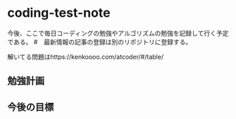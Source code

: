 # coding-test-note
今後、ここで毎日コーディングの勉強やアルゴリズムの勉強を記録して行く予定である。
#　最新情報の記事の登録は別のリポジトリに登録する。

解いてる問題はhttps://kenkoooo.com/atcoder/#/table/

## 勉強計画

## 今後の目標

## 

##

##

##

##